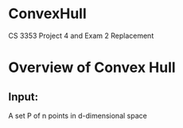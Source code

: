 # ConvexHull
CS 3353 Project 4 and Exam 2 Replacement

# Overview of Convex Hull

## Input:
A set P of n points in d-dimensional space

## 
